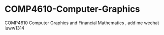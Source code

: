 # COMP4610-Computer-Graphics
COMP4610 Computer Graphics and Financial Mathematics , add me wechat iuww1314
